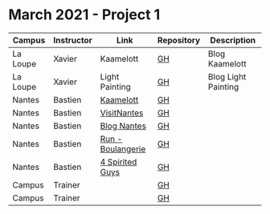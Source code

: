 # March 2021 - Project 1

| Campus     | Instructor    | Link                                                                        | Repository                                                        | Description                                            |
| ---------- | ------------- | --------------------------------------------------------------------------- | ----------------------------------------------------------------- | ------------------------------------------------------ |
| La Loupe   | Xavier        | Kaamelott                                 | [GH](https://github.com/dlandouard/projetKaamelott)                     | Blog Kaamelott                            |
| La Loupe   | Xavier        | Light Painting                                 | [GH](https://github.com/Benjamin-Moneta/Les-zartistes)             | Blog Light Painting                            |
| Nantes     | Bastien       | [Kaamelott](https://jbwcs.github.io/Kaamelott/)                                                                     | [GH](https://github.com/JbWCS/Kaamelott)                                                            |                                                |
| Nantes     | Bastien       | [VisitNantes](https://teasmade.github.io/VisitNantes/)                                                              | [GH](https://github.com/teasmade/VisitNantes)                                                            |                                                |
| Nantes     | Bastien       | [Blog Nantes](https://pbouhours.github.io/BienvenueNantes.github.io/)                                                | [GH](https://github.com/PBouhours/Projet1-NantesWebSite)                                                            |                                                |
| Nantes     | Bastien       | [Run - Boulangerie](https://vgaugler.github.io/RunBoulangerie-HTML-CSS-JS/index.html)                               | [GH](https://github.com/Crocoya/Projet-1-Run)                                                            |                                                |
| Nantes     | Bastien       | [4 Spirited Guys](http://www.apoppe.com/)                                                                           | [GH](https://github.com/Poppe-A/4-spirited-guys)                                                            |                                                |
| Campus     | Trainer       | []()                                                                        | [GH]()                                                            | <desc>                                                 |
| Campus     | Trainer       | []()                                                                        | [GH]()                                                            | <desc>                                                 |

